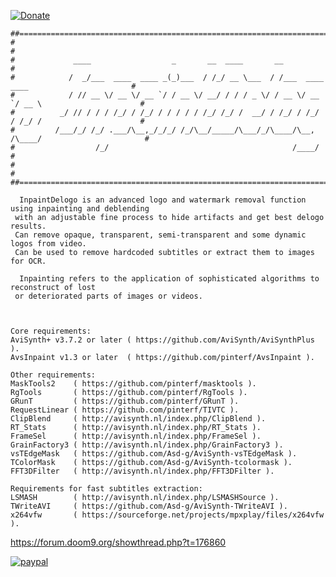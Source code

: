 [![Donate](https://img.shields.io/badge/Donate-PayPal-green.svg)](https://www.paypal.com/donate?hosted_button_id=JF5BEQE3YQGH2)   
      
<pre><code>##================================================================================================##
#                                                                                                  #
#             ____                  _       __  ____       __                                      #
#            /  _/___  ____  ____ _(_)___  / /_/ __ \___  / /___  ____  ____                       #
#            / // __ \/ __ \/ __ `/ / __ \/ __/ / / / _ \/ / __ \/ __ `/ __ \                      #
#          _/ // / / / /_/ / /_/ / / / / / /_/ /_/ /  __/ / /_/ / /_/ / /_/ /                      #
#         /___/_/ /_/ .___/\__,_/_/_/ /_/\__/_____/\___/_/\____/\__, /\____/                       #
#                  /_/                                         /____/                              #
#                                                                                                  #
##================================================================================================##

  InpaintDelogo is an advanced logo and watermark removal function using inpainting and deblending
 with an adjustable fine process to hide artifacts and get best delogo results.
 Can remove opaque, transparent, semi-transparent and some dynamic logos from video.
 Can be used to remove hardcoded subtitles or extract them to images for OCR.

  Inpainting refers to the application of sophisticated algorithms to reconstruct of lost
 or deteriorated parts of images or videos.
 </code></pre>
 
<pre><code> 
Core requirements:
AviSynth+ v3.7.2 or later ( https://github.com/AviSynth/AviSynthPlus ).
AvsInpaint v1.3 or later  ( https://github.com/pinterf/AvsInpaint ).

Other requirements:
MaskTools2    ( https://github.com/pinterf/masktools ).
RgTools       ( https://github.com/pinterf/RgTools ).
GRunT         ( https://github.com/pinterf/GRunT ).
RequestLinear ( https://github.com/pinterf/TIVTC ).
ClipBlend     ( http://avisynth.nl/index.php/ClipBlend ).
RT_Stats      ( http://avisynth.nl/index.php/RT_Stats ).
FrameSel      ( http://avisynth.nl/index.php/FrameSel ).
GrainFactory3 ( http://avisynth.nl/index.php/GrainFactory3 ).   
vsTEdgeMask   ( https://github.com/Asd-g/AviSynth-vsTEdgeMask ).
TColorMask    ( https://github.com/Asd-g/AviSynth-tcolormask ).   
FFT3DFilter   ( http://avisynth.nl/index.php/FFT3DFilter ).    
    
Requirements for fast subtitles extraction:
LSMASH        ( http://avisynth.nl/index.php/LSMASHSource ).
TWriteAVI     ( https://github.com/Asd-g/AviSynth-TWriteAVI ).
x264vfw       ( https://sourceforge.net/projects/mpxplay/files/x264vfw ).
</code></pre>
 
 https://forum.doom9.org/showthread.php?t=176860
      
[![paypal](https://www.paypalobjects.com/en_US/i/btn/btn_donateCC_LG.gif)](https://www.paypal.com/donate?hosted_button_id=JF5BEQE3YQGH2)    
